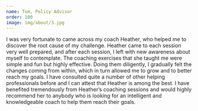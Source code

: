 ```yaml
---
name: Tom, Policy Advisor
order: 100
image: img/about/3.jpg
---
```


I was very fortunate to came across my coach Heather, who helped me to discover the root cause of my challenge.  Heather came to each session very well prepared, and after each session, I left with new awareness about myself to contemplate. The coaching exercises that she taught me were simple and fun but highly effective. Doing them diligently, I gradually felt the changes coming from within, which in turn allowed me to grow and to better reach my goals.  I have consulted quite a number of other helping professionals before and I can attest that Heather is among the best. I have benefited tremendously from Heather’s coaching sessions and would highly recommend her to anybody who is looking for an intelligent and knowledgeable coach to help them reach their goals.
